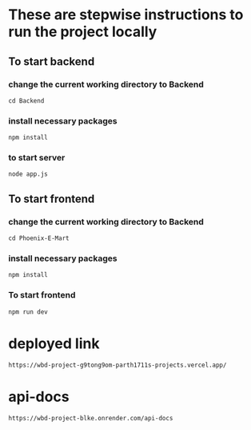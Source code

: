# These are stepwise instructions to run the project locally

## To start backend

### change the current working directory to Backend
```
cd Backend
```

### install necessary packages
```
npm install
```
### to start server
```
node app.js
```

## To start frontend

### change the current working directory to Backend
```
cd Phoenix-E-Mart
```
### install necessary packages
```
npm install
```
### To start frontend
```
npm run dev
```

# deployed link
```
https://wbd-project-g9tong9om-parth1711s-projects.vercel.app/
```
# api-docs
```
https://wbd-project-blke.onrender.com/api-docs
```